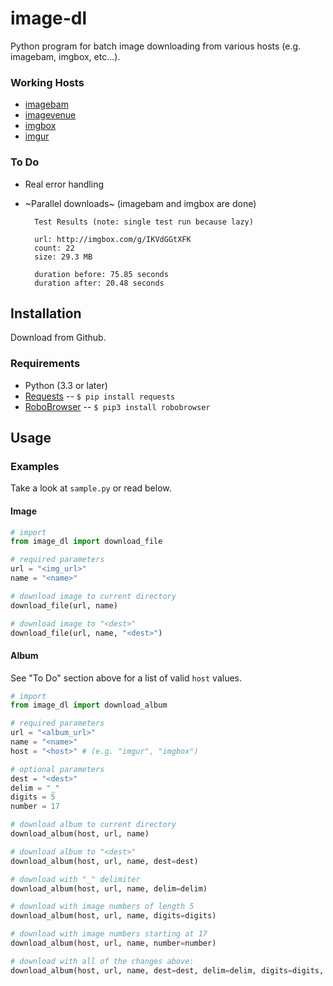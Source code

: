 # image-dl
Python program for batch image downloading from various hosts (e.g. imagebam, imgbox, etc...).

### Working Hosts
* [imagebam](http://www.imagebam.com/)
* [imagevenue](http://imagevenue.com/)
* [imgbox](http://imgbox.com/)
* [imgur](http://imgur.com/)

### To Do
* Real error handling
* ~Parallel downloads~ (imagebam and imgbox are done)

        Test Results (note: single test run because lazy)

        url: http://imgbox.com/g/IKVdGGtXFK
        count: 22
        size: 29.3 MB

        duration before: 75.85 seconds
        duration after: 20.48 seconds


## Installation
Download from Github.

### Requirements
- Python (3.3 or later)
- [Requests](http://docs.python-requests.org/en/latest/) -- `$ pip install requests`
- [RoboBrowser](https://github.com/jmcarp/robobrowser) -- `$ pip3 install robobrowser`


## Usage

### Examples

Take a look at `sample.py` or read below.

#### Image
```python
# import
from image_dl import download_file

# required parameters
url = "<img_url>"
name = "<name>"

# download image to current directory
download_file(url, name)

# download image to "<dest>"
download_file(url, name, "<dest>")
```

#### Album
See "To Do" section above for a list of valid `host` values.
```python
# import
from image_dl import download_album

# required parameters
url = "<album_url>"
name = "<name>"
host = "<host>" # (e.g. "imgur", "imgbox")

# optional parameters
dest = "<dest>"
delim = "_"
digits = 5
number = 17

# download album to current directory
download_album(host, url, name)

# download album to "<dest>"
download_album(host, url, name, dest=dest)

# download with "_" delimiter
download_album(host, url, name, delim=delim)

# download with image numbers of length 5
download_album(host, url, name, digits=digits)

# download with image numbers starting at 17
download_album(host, url, name, number=number)

# download with all of the changes above:
download_album(host, url, name, dest=dest, delim=delim, digits=digits, number=number)
```
